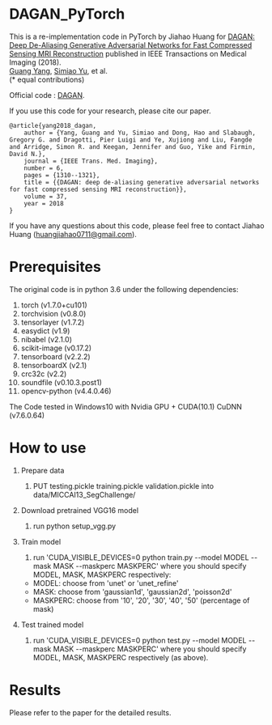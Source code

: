 # DAGAN_PyTorch


This is a re-implementation code in PyTorch by Jiahao Huang for [DAGAN: Deep De-Aliasing Generative Adversarial Networks for Fast Compressed Sensing MRI Reconstruction](https://ieeexplore.ieee.org/document/8233175/) published in IEEE Transactions on Medical Imaging (2018).  
[Guang Yang](https://www.imperial.ac.uk/people/g.yang)\, [Simiao Yu](https://nebulav.github.io/)\, et al.  
(* equal contributions) 

Official code : [DAGAN](https://github.com/tensorlayer/DAGAN).

If you use this code for your research, please cite our paper.

```
@article{yang2018_dagan,
	author = {Yang, Guang and Yu, Simiao and Dong, Hao and Slabaugh, Gregory G. and Dragotti, Pier Luigi and Ye, Xujiong and Liu, Fangde and Arridge, Simon R. and Keegan, Jennifer and Guo, Yike and Firmin, David N.},
	journal = {IEEE Trans. Med. Imaging},
	number = 6,
	pages = {1310--1321},
	title = {{DAGAN: deep de-aliasing generative adversarial networks for fast compressed sensing MRI reconstruction}},
	volume = 37,
	year = 2018
}
```

If you have any questions about this code, please feel free to contact Jiahao Huang (huangjiahao0711@gmail.com).


# Prerequisites

The original code is in python 3.6 under the following dependencies:
1. torch (v1.7.0+cu101)
2. torchvision (v0.8.0)
3. tensorlayer (v1.7.2)
4. easydict (v1.9)
5. nibabel (v2.1.0)
6. scikit-image (v0.17.2)
7. tensorboard (v2.2.2)
8. tensorboardX (v2.1)
9. crc32c (v2.2)
10. soundfile (v0.10.3.post1) 
11. opencv-python (v4.4.0.46)


The Code tested in Windows10 with Nvidia GPU + CUDA(10.1) CuDNN (v7.6.0.64)

# How to use

1. Prepare data

    1) PUT 
    testing.pickle
    training.pickle
    validation.pickle
    into data/MICCAI13_SegChallenge/
    
2. Download pretrained VGG16 model

    1) run python setup_vgg.py
    
3. Train model
    1) run 'CUDA_VISIBLE_DEVICES=0 python train.py --model MODEL --mask MASK --maskperc MASKPERC' where you should specify MODEL, MASK, MASKPERC respectively:
    - MODEL: choose from 'unet' or 'unet_refine'
    - MASK: choose from 'gaussian1d', 'gaussian2d', 'poisson2d'
    - MASKPERC: choose from '10', '20', '30', '40', '50' (percentage of mask)
 
4. Test trained model
    
    1) run 'CUDA_VISIBLE_DEVICES=0 python test.py --model MODEL --mask MASK --maskperc MASKPERC' where you should specify MODEL, MASK, MASKPERC respectively (as above).

# Results

Please refer to the paper for the detailed results.

